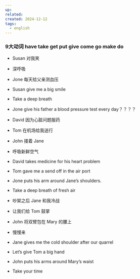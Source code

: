 ```yaml
---
up: 
related: 
created: 2024-12-12
tags:
  - english
---
```


### 9大动词 have take get put give come go make do

- Susan 对我笑
- 深呼吸
- Jone 每天给父亲测血压


- Susan give me a big smile 
- Take a deep breath 
- Jone give his father a blood pressure test every day？？？？

  
- David 因为心脏问题服药
- Tom 在机场给我送行
- John 搂着 Jane
- 呼吸新鲜空气

  

- David takes medicine for his heart problem
- Tom gave me a send off in the air port
- Jone puts his arm around Jane’s shoulders.
- Take a deep breath of fresh air 


- 吵架之后 Jane 和我冷战
- 让我们给 Tom 鼓掌
- John 将双臂包在 Mary 的腰上
- 慢慢来

- Jane gives me the cold shoulder after our quarrel
- Let’s give Tom a big hand
- John puts his arms around Mary’s waist 
- Take your time